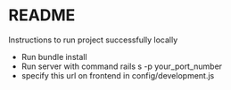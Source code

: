 # README

Instructions to run project successfully locally

* Run bundle install
* Run server with command rails s -p your_port_number
* specify this url on frontend in config/development.js
